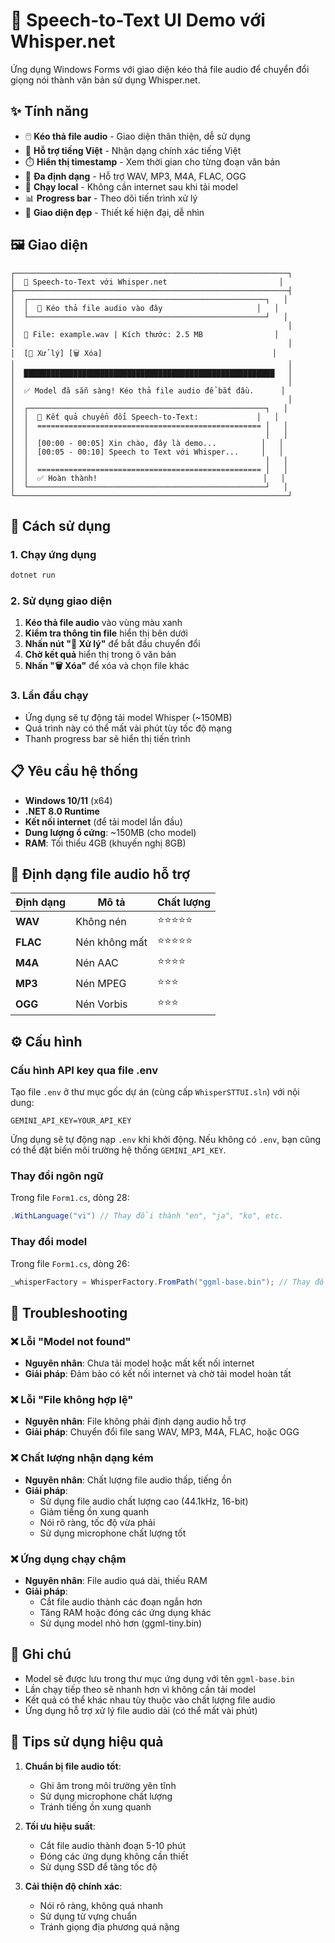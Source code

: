 # 🎤 Speech-to-Text UI Demo với Whisper.net

Ứng dụng Windows Forms với giao diện kéo thả file audio để chuyển đổi giọng nói thành văn bản sử dụng Whisper.net.

## ✨ Tính năng

- 🖱️ **Kéo thả file audio** - Giao diện thân thiện, dễ sử dụng
- 🎯 **Hỗ trợ tiếng Việt** - Nhận dạng chính xác tiếng Việt
- ⏱️ **Hiển thị timestamp** - Xem thời gian cho từng đoạn văn bản
- 📁 **Đa định dạng** - Hỗ trợ WAV, MP3, M4A, FLAC, OGG
- 🚀 **Chạy local** - Không cần internet sau khi tải model
- 📊 **Progress bar** - Theo dõi tiến trình xử lý
- 🎨 **Giao diện đẹp** - Thiết kế hiện đại, dễ nhìn

## 🖼️ Giao diện

```
┌─────────────────────────────────────────────────────────────┐
│  🎤 Speech-to-Text với Whisper.net                         │
├─────────────────────────────────────────────────────────────┤
│  ┌─────────────────────────────────────────────────────┐   │
│  │  📁 Kéo thả file audio vào đây                     │   │
│  └─────────────────────────────────────────────────────┘   │
│                                                             │
│  📄 File: example.wav | Kích thước: 2.5 MB                │
│                                                             │
│  [🔄 Xử lý] [🗑️ Xóa]                                      │
│                                                             │
│  ████████████████████████████████████████████████████████   │
│                                                             │
│  ✅ Model đã sẵn sàng! Kéo thả file audio để bắt đầu.      │
│                                                             │
│  ┌─────────────────────────────────────────────────────┐   │
│  │  🎉 Kết quả chuyển đổi Speech-to-Text:             │   │
│  │  ================================================== │   │
│  │                                                     │   │
│  │  [00:00 - 00:05] Xin chào, đây là demo...          │   │
│  │  [00:05 - 00:10] Speech to Text với Whisper...     │   │
│  │                                                     │   │
│  │  ================================================== │   │
│  │  ✅ Hoàn thành!                                     │   │
│  └─────────────────────────────────────────────────────┘   │
└─────────────────────────────────────────────────────────────┘
```

## 🚀 Cách sử dụng

### 1. Chạy ứng dụng
```bash
dotnet run
```

### 2. Sử dụng giao diện
1. **Kéo thả file audio** vào vùng màu xanh
2. **Kiểm tra thông tin file** hiển thị bên dưới
3. **Nhấn nút "🔄 Xử lý"** để bắt đầu chuyển đổi
4. **Chờ kết quả** hiển thị trong ô văn bản
5. **Nhấn "🗑️ Xóa"** để xóa và chọn file khác

### 3. Lần đầu chạy
- Ứng dụng sẽ tự động tải model Whisper (~150MB)
- Quá trình này có thể mất vài phút tùy tốc độ mạng
- Thanh progress bar sẽ hiển thị tiến trình

## 📋 Yêu cầu hệ thống

- **Windows 10/11** (x64)
- **.NET 8.0 Runtime**
- **Kết nối internet** (để tải model lần đầu)
- **Dung lượng ổ cứng**: ~150MB (cho model)
- **RAM**: Tối thiểu 4GB (khuyến nghị 8GB)

## 🎵 Định dạng file audio hỗ trợ

| Định dạng | Mô tả | Chất lượng |
|-----------|-------|------------|
| **WAV** | Không nén | ⭐⭐⭐⭐⭐ |
| **FLAC** | Nén không mất | ⭐⭐⭐⭐⭐ |
| **M4A** | Nén AAC | ⭐⭐⭐⭐ |
| **MP3** | Nén MPEG | ⭐⭐⭐ |
| **OGG** | Nén Vorbis | ⭐⭐⭐ |

## ⚙️ Cấu hình

### Cấu hình API key qua file .env
Tạo file `.env` ở thư mục gốc dự án (cùng cấp `WhisperSTTUI.sln`) với nội dung:
```
GEMINI_API_KEY=YOUR_API_KEY
```
Ứng dụng sẽ tự động nạp `.env` khi khởi động. Nếu không có `.env`, bạn cũng có thể đặt biến môi trường hệ thống `GEMINI_API_KEY`.

### Thay đổi ngôn ngữ
Trong file `Form1.cs`, dòng 28:
```csharp
.WithLanguage("vi") // Thay đổi thành "en", "ja", "ko", etc.
```

### Thay đổi model
Trong file `Form1.cs`, dòng 26:
```csharp
_whisperFactory = WhisperFactory.FromPath("ggml-base.bin"); // Thay đổi model
```

## 🔧 Troubleshooting

### ❌ Lỗi "Model not found"
- **Nguyên nhân**: Chưa tải model hoặc mất kết nối internet
- **Giải pháp**: Đảm bảo có kết nối internet và chờ tải model hoàn tất

### ❌ Lỗi "File không hợp lệ"
- **Nguyên nhân**: File không phải định dạng audio hỗ trợ
- **Giải pháp**: Chuyển đổi file sang WAV, MP3, M4A, FLAC, hoặc OGG

### ❌ Chất lượng nhận dạng kém
- **Nguyên nhân**: Chất lượng file audio thấp, tiếng ồn
- **Giải pháp**: 
  - Sử dụng file audio chất lượng cao (44.1kHz, 16-bit)
  - Giảm tiếng ồn xung quanh
  - Nói rõ ràng, tốc độ vừa phải
  - Sử dụng microphone chất lượng tốt

### ❌ Ứng dụng chạy chậm
- **Nguyên nhân**: File audio quá dài, thiếu RAM
- **Giải pháp**:
  - Cắt file audio thành các đoạn ngắn hơn
  - Tăng RAM hoặc đóng các ứng dụng khác
  - Sử dụng model nhỏ hơn (ggml-tiny.bin)

## 📝 Ghi chú

- Model sẽ được lưu trong thư mục ứng dụng với tên `ggml-base.bin`
- Lần chạy tiếp theo sẽ nhanh hơn vì không cần tải model
- Kết quả có thể khác nhau tùy thuộc vào chất lượng file audio
- Ứng dụng hỗ trợ xử lý file audio dài (có thể mất vài phút)

## 🎯 Tips sử dụng hiệu quả

1. **Chuẩn bị file audio tốt**:
   - Ghi âm trong môi trường yên tĩnh
   - Sử dụng microphone chất lượng
   - Tránh tiếng ồn xung quanh

2. **Tối ưu hiệu suất**:
   - Cắt file audio thành đoạn 5-10 phút
   - Đóng các ứng dụng không cần thiết
   - Sử dụng SSD để tăng tốc độ

3. **Cải thiện độ chính xác**:
   - Nói rõ ràng, không quá nhanh
   - Sử dụng từ vựng chuẩn
   - Tránh giọng địa phương quá nặng


